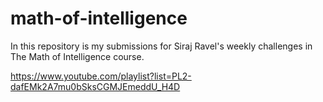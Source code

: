 # math-of-intelligence

In this repository is my submissions for Siraj Ravel's weekly challenges in The Math of Intelligence course.

https://www.youtube.com/playlist?list=PL2-dafEMk2A7mu0bSksCGMJEmeddU_H4D


